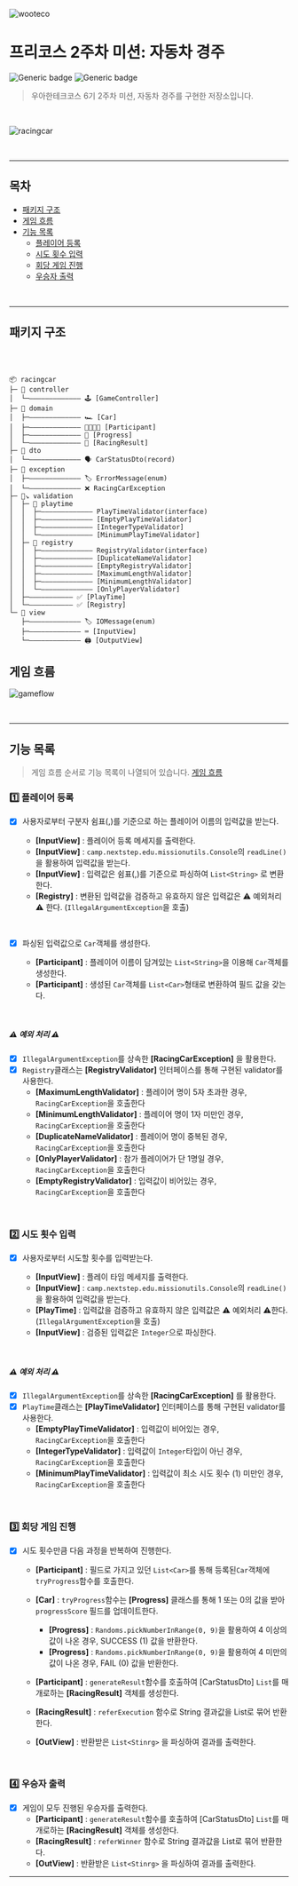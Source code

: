 ![wooteco](https://github.com/AidenRoh/wooteco-precourse/assets/124841119/08c069a4-a7b0-41c1-884f-dfc6af17d373)

# 프리코스 2주차 미션: 자동차 경주

![Generic badge](https://img.shields.io/badge/precourse-week2-blue.svg)
![Generic badge](https://img.shields.io/badge/unitTest-6-green.svg)

> 우아한테크코스 6기 2주차 미션, 자동차 경주를 구현한 저장소입니다.

<br>

![racingcar](https://github.com/AidenRoh/wooteco-precourse/assets/124841119/3d843806-54f2-497d-b662-a23c38599e45)

<br>

---

## 목차

- [패키지 구조](#패키지-구조)
- [게임 흐름](#게임-흐름)
- [기능 목록](#기능-목록)
    - [️플레이어 등록](#1-플레이어-등록)
    - [시도 횟수 입력](#2-시도-횟수-입력)
    - [회당 게임 진행](#3-회당-게임-진행)
    - [우승자 출력](#4-우승자-출력)

<br>

---

## 패키지 구조

<br>

```

📦 racingcar
├─ 📁 controller
│  └─————————————— 🕹️ [GameController]
├─ 📁 domain
│  ├─————————————— 🏎️ [Car]
│  ├─————————————— 👨‍👨‍👦‍👦 [Participant]
│  ├─————————————— 🚥 [Progress]
│  └─————————————— 📜 [RacingResult]
├─ 📁 dto
│  └─————————————— 🗣️ CarStatusDto(record)
├─ 📁 exception
│  ├─————————————— 🏷️ ErrorMessage(enum)
│  └─————————————— ❌ RacingCarException
├─ 📁↘️ validation
│  ├─ 📂 playtime
│  │  ├─————————————— PlayTimeValidator(interface)
│  │  ├─————————————— [EmptyPlayTimeValidator]
│  │  ├─————————————— [IntegerTypeValidator]
│  │  └─————————————— [MinimumPlayTimeValidator]
│  ├─ 📂 registry
│  │  ├─————————————— RegistryValidator(interface)
│  │  ├─————————————— [DuplicateNameValidator]
│  │  ├─————————————— [EmptyRegistryValidator]
│  │  ├─————————————— [MaximumLengthValidator]
│  │  ├─————————————— [MinimumLengthValidator]
│  │  └─————————————— [OnlyPlayerValidator]
│  ├─——————————— ✅ [PlayTime]
│  └─——————————— ✅ [Registry]
└─ 📁 view
   ├─————————————— 🏷️ IOMessage(enum)
   ├─————————————— ⌨️ [InputView]
   └─————————————— 🖨️ [OutputView]

```

## 게임 흐름

![gameflow](https://github.com/AidenRoh/wooteco-precourse/assets/124841119/d0d40409-e4e5-4111-ae7e-38ea4a00c3e4)

<br>

---

## 기능 목록

> 게임 흐름 순서로 기능 목록이 나열되어 있습니다. [게임 흐름](#게임-흐름)

### 1️⃣ 플레이어 등록

- [x] 사용자로부터 구분자 쉼표(,)를 기준으로 하는 플레이어 이름의 입력값을 받는다.

    - **[InputView]** : 플레이어 등록 메세지를 출력한다.
    - **[InputView]** : ``camp.nextstep.edu.missionutils.Console``의 ``readLine()``을 활용하여 입력값을 받는다.
    - **[InputView]** : 입력값은 쉼표(,)를 기준으로 파싱하여 ``List<String>`` 로 변환한다.
    - **[Registry]** : 변환된 입력값을 검증하고 유효하지 않은 입력값은 ⚠️ 예외처리 ⚠️ 한다. (``IllegalArgumentException``을 호출)

<br>

- [x] 파싱된 입력값으로 ``Car``객체를 생성한다.

    - **[Participant]** : 플레이어 이름이 담겨있는 ``List<String>``을 이용해 ``Car``객체를 생성한다.
    - **[Participant]** : 생성된 ``Car``객체를 ``List<Car>``형태로 변환하여 필드 값을 갖는다.

<br>

##### ⚠️ 예외 처리 ⚠️

- [x] ``IllegalArgumentException``를 상속한 **[RacingCarException]** 을 활용한다.
- [x] ``Registry``클래스는 **[RegistryValidator]** 인터페이스를 통해 구현된 validator를 사용한다.
    - **[MaximumLengthValidator]** : 플레이어 명이 5자 초과한 경우, ``RacingCarException``을 호출한다
    - **[MinimumLengthValidator]** : 플레이어 명이 1자 미만인 경우, ``RacingCarException``을 호출한다
    - **[DuplicateNameValidator]** : 플레이어 명이 중복된 경우, ``RacingCarException``을 호출한다
    - **[OnlyPlayerValidator]** : 참가 플레이어가 단 1명일 경우, ``RacingCarException``을 호출한다
    - **[EmptyRegistryValidator]** : 입력값이 비어있는 경우, ``RacingCarException``을 호출한다

<br>

### 2️⃣ 시도 횟수 입력

- [x] 사용자로부터 시도할 횟수를 입력받는다.

    - **[InputView]** : 플레이 타임 메세지를 출력한다.
    - **[InputView]** : ``camp.nextstep.edu.missionutils.Console``의 ``readLine()``을 활용하여 입력값을 받는다.
    - **[PlayTime]** : 입력값을 검증하고 유효하지 않은 입력값은 ⚠️ 예외처리 ⚠️한다. (``IllegalArgumentException``을 호출)
    - **[InputView]** : 검증된 입력값은 ``Integer``으로 파싱한다.

<br>

##### ⚠️ 예외 처리 ⚠️

- [x] ``IllegalArgumentException``를 상속한 **[RacingCarException]** 를 활용한다.
- [x] ``PlayTime``클래스는 **[PlayTimeValidator]** 인터페이스를 통해 구현된 validator를 사용한다.
    - **[EmptyPlayTimeValidator]** : 입력값이 비어있는 경우, ``RacingCarException``을 호출한다
    - **[IntegerTypeValidator]** : 입력값이 ``Integer``타입이 아닌 경우, ``RacingCarException``을 호출한다
    - **[MinimumPlayTimeValidator]** : 입력값이 최소 시도 횟수 (1) 미만인 경우, ``RacingCarException``을 호출한다

<br>

### 3️⃣ 회당 게임 진행

- [x] 시도 횟수만큼 다음 과정을 반복하여 진행한다.

    - **[Participant]** : 필드로 가지고 있던 ``List<Car>``를 통해 등록된``Car``객체에 ``tryProgress``함수를 호출한다.
    - **[Car]** : ``tryProgress``함수는 **[Progress]** 클래스를 통해 1 또는 0의 값을 받아 ``progressScore`` 필드를 업데이트한다.
        - **[Progress]** : ``Randoms.pickNumberInRange(0, 9)``을 활용하여 4 이상의 값이 나온 경우, SUCCESS (1) 값을 반환한다.
        - **[Progress]** : ``Randoms.pickNumberInRange(0, 9)``을 활용하여 4 미만의 값이 나온 경우, FAIL (0) 값을 반환한다.

    - **[Participant]** : ``generateResult``함수를 호출하여 [CarStatusDto] ``List``를 매개로하는 **[RacingResult]** 객체를 생성한다.
    - **[RacingResult]** : ``referExecution`` 함수로 String 결과값을 List로 묶어 반환한다.
    - **[OutView]** : 반환받은 ``List<Stinrg>`` 을 파싱하여 결과를 출력한다.

<br>

### 4️⃣ 우승자 출력

- [x] 게임이 모두 진행된 우승자를 출력한다.
    - **[Participant]** : ``generateResult``함수를 호출하여 [CarStatusDto] ``List``를 매개로하는 **[RacingResult]** 객체를 생성한다.
    - **[RacingResult]** : ``referWinner`` 함수로 String 결과값을 List로 묶어 반환한다.
    - **[OutView]** : 반환받은 ``List<Stinrg>`` 을 파싱하여 결과를 출력한다.

---